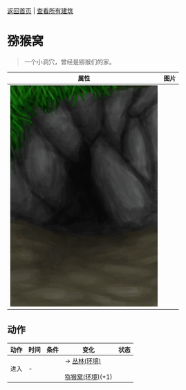 [返回首页](index.md)   |  [查看所有建筑](building.md)
# 猕猴窝  
> 一个小洞穴，曾经是猕猴们的家。  
  
  属性  |   图片   
 ----  |  ----:   
   |  ![](Sprite/DarkCaveEntrance.png)   
  
## 动作  
动作  |  时间  |  条件  |  变化  |  状态  
----  |  ----  |  ----  |  ----  |  ----  
进入  |  -  |    |  → [丛林(环境)](Env_Jungle.md)<br><br>[猕猴窝(环境)](Env_MacaqueDen.md)(+1)  |    
